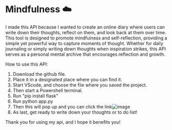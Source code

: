 # Mindfulness ☁️
I made this API because I wanted to create an online diary where users can write down their thoughts, reflect on them, and look back at them over time. This tool is designed to promote mindfulness and self-reflection, providing a simple yet powerful way to capture moments of thought. Whether for daily journaling or simply writing down thoughts when inspiration strikes, this API serves as a personal mental archive that encourages reflection and growth.

How to use this API:
1. Download the github file.
2. Place it in a designated place where you can find it.
3. Start VScode, and choose the file where you saved the project.
4. Then start a Powershell terminal.
5. Run "pip install flask"
6. Run python app.py
7. Then this will pop up and you can click the link![image](https://github.com/user-attachments/assets/096d2c64-0027-4c24-b14c-62284607a00a)
8. As last, get ready to write down your thoughts or to do list!

Thank you for using my api, and I hope it benefits you!
